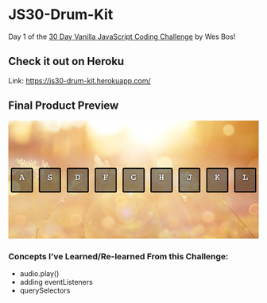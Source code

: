 # JS30-Drum-Kit

Day 1 of the [30 Day Vanilla JavaScript Coding Challenge](https://javascript30.com/) by Wes Bos!

## Check it out on Heroku

Link: https://js30-drum-kit.herokuapp.com/

## Final Product Preview

![home-page](https://github.com/StephhyL/JS30-Drum-Kit/blob/main/docs/home.png)

### Concepts I've Learned/Re-learned From this Challenge:

- audio.play()
- adding eventListeners
- querySelectors
